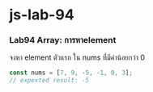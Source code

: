 # js-lab-94
### Lab94 Array: การหาelement
จงหา element ตัวแรก ใน nums ที่มีค่าน้อยกว่า 0

```JavaScript
const nums = [7, 9, -5, -1, 0, 3];
// expexted result: -5
```
